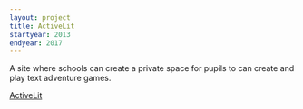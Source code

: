 ```yaml
---
layout: project
title: ActiveLit
startyear: 2013
endyear: 2017
---
```


A site where schools can create a private space for pupils to can create and play text adventure games.

[ActiveLit](http://activelit.com)